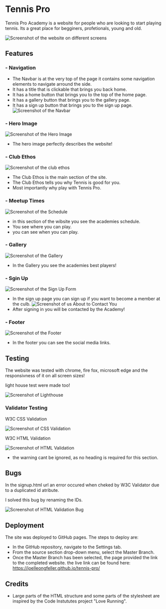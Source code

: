 # Tennis Pro
Tennis Pro Academy is a website for people who are looking to start playing tennis. Its a great place for begginers, profetionals, young and old.

![Screenshot of the website on different screens](assets/images/screenshot-am-i-responsive.PNG)
## Features


### - Navigation
- The Navbar is at the very top of the page it contains some navigation elements to navigate arround the side.
- It has a title that is clickable that brings you back home.
- It has a home button that brings you to the top of the home page.
- It has a gallery button that brings you to the gallery page.
- It has a sign up button that brings you to the sign up page.
![Screenshot of the Navbar](assets/images/screenshot-navbar.PNG)

### - Hero Image
![Screenshot of the Hero Image](assets/images/screenshot-hero-img.PNG)
- The hero image perfectly describes the website!
### - Club Ethos
![Screenshot of the club ethos](assets/images/screenshot-club-ethos.PNG)
- The Club Ethos is the main section of the site.
- The Club Ethos tells you why Tennis is good for you. 
- Most importantly why play with Tennis Pro.
### - Meetup Times
![Screenshot of the Schedule](assets/images/screenshot-meet-up-times.PNG)
- in this section of the wibsite you see the academies schedule.
- You see where you can play.
- you can see when you can play.
### - Gallery
![Screenshot of the Gallery](assets/images/screenshot-our-players.PNG)
- In the Gallery you see the academies best players!
### - Sgin Up
![Screenshot of the Sign Up Form](assets/images/screenshot-how-to-contact-us.PNG)
- In the sign up page you can sign up if you want to become a member at the culb.
![Screenshot of us About to Contact You](assets/images/screenshot-we-will-contact-you.PNG)
- After signing in you will be contacted by the Academy!
### - Footer
![Screenshot of the Footer](assets/images/screenshot-discover-more.PNG)
- In the footer you can see the social media links.
## Testing

The website was tested with chrome, fire fox, microsoft edge and the 
responsivness of it on all screen sizes!

light house test were made too!

![Screenshot of Lighthouse](assets/images/screenshot-lighthouse.PNG)

### Validator Testing
W3C CSS Validation

![Screenshot of CSS Validation](assets/images/screenshot-css-validation.PNG)

W3C HTML Validation

![Screenshot of HTML Validation](assets/images/screenshot-html-validation.PNG)
- the warning cant be ignored, as no heading is required for this section.

## Bugs
In the signup.html url an error occured when cheked by W3C Validator due to a duplicated id atribute.

I solved this bug by renaming the IDs.

![Screenshot of HTML Validation Bug](assets/images/signup-error-fix.png)


## Deployment

The site was deployed to GitHub pages. The steps to deploy are:

- In the GitHub repository, navigate to the Settings tab.
- From the source section drop-down menu, select the Master Branch.
- Once the Master Branch has been selected, the page provided the link to the completed website.
the live link can be found here: https://joelleongfeller.github.io/tennis-pro/

## Credits

- Large parts of the HTML structure and some parts of the stylesheet are inspired by the Code Instututes project "Love Running".
